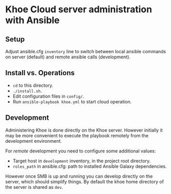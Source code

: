 Khoe Cloud server administration with Ansible
===


## Setup

Adjust ansible.cfg `inventory` line to switch between local ansible commands on server (default) and remote ansible calls (development).


## Install vs. Operations

* `cd` to this directory.
* `./install.sh`.
* Edit configuration files in `config/`.
* Run `ansible-playbook khoe.yml` to start cloud operation.



## Development

Administering Khoe is done directly on the Khoe server. However initially it may be more convenient to execute the playbook remotely from the development environment.

For *remote* development you need to configure some additional values:

* Target host in `development` inventory, in the project root directory.
* `roles_path` in ansible.cfg: path to installed Ansible Galaxy dependencies.

However once SMB is up and running you can develop directly on the server, which should simplify things. By default the khoe home directory of the server is shared as `dev`.
